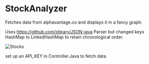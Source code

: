 # StockAnalyzer
Fetches data from alphavantage.co and displays it in a fancy graph.

Uses https://github.com/stleary/JSON-java Parser but changed keys HashMap to LinkedHashMap to retain chronological order.

![Stocks](https://media.discordapp.net/attachments/294440197171576832/677179638811852857/unknown.png)

set up an API_KEY in Controller.Java to fetch data.
